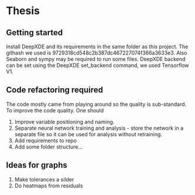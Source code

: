 # Thesis

## Getting started

Install DeepXDE and its requirements in the same folder as this project. The githash we used is 9729318cd548c2b387dc467227074f366a3633e3. Also Seaborn and sympy may be required to run some files. DeepXDE backend can be set using the DeepXDE set_backend command, we used Tensorflow V1.


## Code refactoring required

The code mostly came from playing around so the quality is sub-standard. To improve the code quality. One should

1. Improve variable positioning and naming.
2. Separate neural network training and analysis - store the network in a separate file so it can be used for analysis without retraining.
3. Add requirements to repo
4. Add some folder structure...

## Ideas for graphs

1. Make tolerances a silder
2. Do heatmaps from residuals